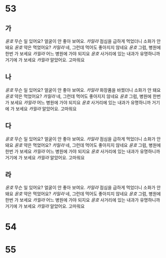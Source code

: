# 53
## 가
*윤호* 무슨 일 있어요? 얼굴이 안 좋아 보여요.
*카밀라* 점심을 급하게 먹었더니 소화가 안 돼요
*윤호* 약은 먹었어요?
*카밀라* 네, 그런데 먹어도 좋아지지 않네요
*윤호* 그럼, 병원에 한번 가 보세요
*카밀라* 어느 병원에 가야 되지요
*윤호* 사거리에 있는 내과가 유명하니까 거기에 가 보세요
*카밀라* 알았어요. 고마워요
## 나
*윤호* 무슨 일 있어요? 얼굴이 안 좋아 보여요.
*카밀라* 화장품을 바꿨더니 소화가 안 돼요
*윤호* 약은 먹었어요?
*카밀라* 네, 그런데 먹어도 좋아지지 않네요
*윤호* 그럼, 병원에 한번 가 보세요
*카밀라* 어느 병원에 가야 되지요
*윤호* 사거리에 있는 내과가 유명하니까 거기에 가 보세요
*카밀라* 알았어요. 고마워요
## 다
*윤호* 무슨 일 있어요? 얼굴이 안 좋아 보여요.
*카밀라* 점심을 급하게 먹었더니 소화가 안 돼요
*윤호* 약은 먹었어요?
*카밀라* 네, 그런데 먹어도 좋아지지 않네요
*윤호* 그럼, 병원에 한번 가 보세요
*카밀라* 어느 병원에 가야 되지요
*윤호* 사거리에 있는 내과가 유명하니까 거기에 가 보세요
*카밀라* 알았어요. 고마워요
## 라
*윤호* 무슨 일 있어요? 얼굴이 안 좋아 보여요.
*카밀라* 점심을 급하게 먹었더니 소화가 안 돼요
*윤호* 약은 먹었어요?
*카밀라* 네, 그런데 먹어도 좋아지지 않네요
*윤호* 그럼, 병원에 한번 가 보세요
*카밀라* 어느 병원에 가야 되지요
*윤호* 사거리에 있는 내과가 유명하니까 거기에 가 보세요
*카밀라* 알았어요. 고마워요
# 54
# 55